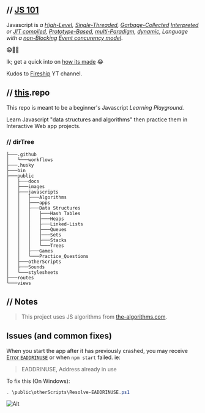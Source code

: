 ## // [**JS 101**](#js-101)

Javascript is _a [High-Level](), [Single-Threaded](), [Garbage-Collected]() [Interpreted]() or [JIT compiled](), [Prototype-Based](), [multi-Paradigm](), [dynamic](), Language with a [non-Blocking]() [Event concurency model]()_.

**😐😬🤯**

Ik; get a quick into on [how its made](https://www.youtube.com/watch?v=FSs_JYwnAdI) 😂

Kudos to [Fireship](https://www.youtube.com/c/Fireship) YT channel.

## // [this](#js-101).repo

This repo is meant to be a beginner's Javascript _Learning Playground._

Learn Javascript "data structures and algorithms" then practice them in Interactive Web app projects.

### // dirTree

```text
├───.github
│   └───workflows
├───.husky
├───bin
├───public
│   ├───docs
│   ├───images
│   ├───javascripts
│   │   ├───Algorithms
│   │   ├───apps
│   │   ├───Data Structures
│   │   │   ├───Hash Tables
│   │   │   ├───Heaps
│   │   │   ├───Linked-Lists
│   │   │   ├───Queues
│   │   │   ├───Sets
│   │   │   ├───Stacks
│   │   │   └───Trees
│   │   ├───Games
│   │   └───Practice_Questions
│   ├───otherScripts
│   ├───Sounds
│   └───stylesheets
├───routes
└───views
```

## // Notes

> This project uses JS algorithms from [the-algorithms.com](https://the-algorithms.com/language/javascript).

## Issues (and common fixes)

When you start the app after it has previously crashed, you may receive [Error `EADDRINUSE`](https://stackoverflow.com/questions/4075287/node-express-eaddrinuse-address-already-in-use-kill-server)
or when `npm start` failed. ie:

> EADDRINUSE, Address already in use

To fix this (On Windows):

```PowerShell
. \public\otherScripts\Resolve-EADDRINUSE.ps1
```

![Alt](https://repobeats.axiom.co/api/embed/d192a1a9d4c416602898f7a613858acb869840e0.svg "Repobeats analytics image")
